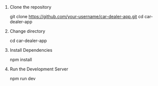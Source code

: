 1. Clone the repository

    git clone https://github.com/your-username/car-dealer-app.git cd car-dealer-app

2. Change directory

    cd car-dealer-app

3. Install Dependencies

    npm install

4. Run the Development Server

    npm run dev
